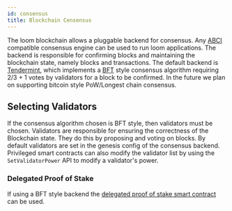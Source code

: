 ```yaml
---
id: consensus
title: Blockchain Censensus
---
```


The loom blockchain allows a pluggable backend for consensus. Any [ABCI](https://github.com/tendermint/abci) compatible consensus engine can be used to run loom applications. The backend is responsible for confirming blocks and maintaining the blockchain state, namely blocks and transactions. The default backend is [Tendermint](https://tendermint.com/), which implements a [BFT](https://en.wikipedia.org/wiki/Byzantine_fault_tolerance) style consensus algorithm requiring 2/3 + 1 votes by validators for a block to be confirmed. In the future we plan on supporting bitcoin style PoW/Longest chain consensus.

## Selecting Validators

If the consensus algorithm chosen is BFT style, then validators must be chosen. Validators are responsible for ensuring the correctness of the Blockchain state. They do this by proposing and voting on blocks. By default validators are set in the genesis config of the consensus backend. Privileged smart contracts can also modify the validator list by using the `SetValidatorPower` API to modify a validator's power.

### Delegated Proof of Stake

If using a BFT style backend the [delegated proof of stake smart contract](delegated-proof-of-stake.html) can be used.